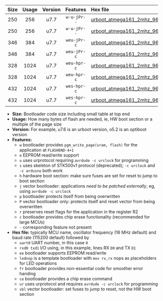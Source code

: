 |Size|Usage|Version|Features|Hex file|
|:-:|:-:|:-:|:-:|:--|
|250|256|u7.7|`w-u-jPr--`|[urboot_atmega161_2mhz_9600bps_uart0_rxd0_txd1_lednop_fr_ur_vbl.hex](https://raw.githubusercontent.com/stefanrueger/urboot.hex/main/mcus/atmega161/fcpu_2mhz/9600_bps/urboot_atmega161_2mhz_9600bps_uart0_rxd0_txd1_lednop_fr_ur_vbl.hex)|
|250|256|u7.7|`w-u-jPr--`|[urboot_atmega161_2mhz_9600bps_uart1_rxb2_txb3_lednop_fr_ur_vbl.hex](https://raw.githubusercontent.com/stefanrueger/urboot.hex/main/mcus/atmega161/fcpu_2mhz/9600_bps/urboot_atmega161_2mhz_9600bps_uart1_rxb2_txb3_lednop_fr_ur_vbl.hex)|
|346|384|u7.7|`weu-jPr-c`|[urboot_atmega161_2mhz_9600bps_uart0_rxd0_txd1_ee_lednop_fr_ce_ur_vbl.hex](https://raw.githubusercontent.com/stefanrueger/urboot.hex/main/mcus/atmega161/fcpu_2mhz/9600_bps/urboot_atmega161_2mhz_9600bps_uart0_rxd0_txd1_ee_lednop_fr_ce_ur_vbl.hex)|
|346|384|u7.7|`weu-jPr-c`|[urboot_atmega161_2mhz_9600bps_uart1_rxb2_txb3_ee_lednop_fr_ce_ur_vbl.hex](https://raw.githubusercontent.com/stefanrueger/urboot.hex/main/mcus/atmega161/fcpu_2mhz/9600_bps/urboot_atmega161_2mhz_9600bps_uart1_rxb2_txb3_ee_lednop_fr_ce_ur_vbl.hex)|
|328|1024|u7.7|`weu-hpr-c`|[urboot_atmega161_2mhz_9600bps_uart0_rxd0_txd1_ee_lednop_fr_ce_ur.hex](https://raw.githubusercontent.com/stefanrueger/urboot.hex/main/mcus/atmega161/fcpu_2mhz/9600_bps/urboot_atmega161_2mhz_9600bps_uart0_rxd0_txd1_ee_lednop_fr_ce_ur.hex)|
|328|1024|u7.7|`weu-hpr-c`|[urboot_atmega161_2mhz_9600bps_uart1_rxb2_txb3_ee_lednop_fr_ce_ur.hex](https://raw.githubusercontent.com/stefanrueger/urboot.hex/main/mcus/atmega161/fcpu_2mhz/9600_bps/urboot_atmega161_2mhz_9600bps_uart1_rxb2_txb3_ee_lednop_fr_ce_ur.hex)|
|432|1024|u7.7|`wes-hpr-c`|[urboot_atmega161_2mhz_9600bps_uart0_rxd0_txd1_ee_lednop_fr_ce.hex](https://raw.githubusercontent.com/stefanrueger/urboot.hex/main/mcus/atmega161/fcpu_2mhz/9600_bps/urboot_atmega161_2mhz_9600bps_uart0_rxd0_txd1_ee_lednop_fr_ce.hex)|
|432|1024|u7.7|`wes-hpr-c`|[urboot_atmega161_2mhz_9600bps_uart1_rxb2_txb3_ee_lednop_fr_ce.hex](https://raw.githubusercontent.com/stefanrueger/urboot.hex/main/mcus/atmega161/fcpu_2mhz/9600_bps/urboot_atmega161_2mhz_9600bps_uart1_rxb2_txb3_ee_lednop_fr_ce.hex)|

- **Size:** Bootloader code size including small table at top end
- **Usage:** How many bytes of flash are needed, ie, HW boot section or a multiple of the page size
- **Version:** For example, u7.6 is an urboot version, o5.2 is an optiboot version
- **Features:**
  + `w` bootloader provides `pgm_write_page(sram, flash)` for the application at `FLASHEND-4+1`
  + `e` EEPROM read/write support
  + `u` uses urprotocol requiring `avrdude -c urclock` for programming
  + `s` uses skeleton of STK500v1 protocol (deprecated); `-c urclock` and `-c arduino` both work
  + `h` hardware boot section: make sure fuses are set for reset to jump to boot section
  + `j` vector bootloader: applications *need to be patched externally*, eg, using `avrdude -c urclock`
  + `p` bootloader protects itself from being overwritten
  + `P` vector bootloader only: protects itself and reset vector from being overwritten
  + `r` preserves reset flags for the application in the register R2
  + `c` bootloader provides chip erase functionality (recommended for large MCUs)
  + `-` corresponding feature not present
- **Hex file:** typically MCU name, oscillator frequency (16 MHz default) and baud rate (115200 default) followed by
  + `uart0` UART number, in this case `0`
  + `rxd0 txd1` I/O using, in this example, lines RX `D0` and TX `D1`
  + `ee` bootloader supports EEPROM read/write
  + `lednop` is a template bootloader with `mov rx,rx` nops as placeholders for LED operations
  + `fr` bootloader provides non-essential code for smoother error handing
  + `ce` bootloader provides a chip erase command
  + `ur` uses urprotocol and requires `avrdude -c urclock` for programming
  + `vbl` vector bootloader: set fuses to jump to reset, not the HW boot section
